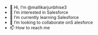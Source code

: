 - 👋 Hi, I’m @mallikarjunbhise3
- 👀 I’m interested in Salesforce
- 🌱 I’m currently learning Salesforce
- 💞️ I’m looking to collaborate onS alesforce
- 📫 How to reach me 

<!---
mallikarjunbhise3/mallikarjunbhise3 is a ✨ special ✨ repository because its `README.md` (this file) appears on your GitHub profile.
You can click the Preview link to take a look at your changes.
--->
